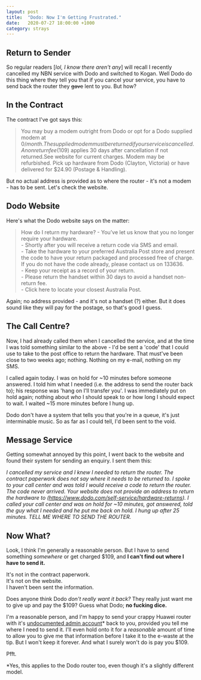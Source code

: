 ```yaml
---
layout: post
title:  "Dodo: Now I'm Getting Frustrated."
date:   2020-07-27 18:00:00 +1000
category: strays
---
```


## Return to Sender
So regular readers [*lol, I know there aren't any*] will recall I recently cancelled my NBN service with Dodo and switched to Kogan. Well Dodo do this thing where they tell you that if you cancel your service, you have to send back the router they ~~gave~~ lent to you. But how?

## In the Contract
The contract I've got says this:

>You may buy a modem outright from Dodo or opt for a Dodo supplied modem at $0/month. The supplied modem must be returned if your service is cancelled. A nonreturn fee ($109) applies 30 days after cancellation if not returned.See website for current charges. Modem may be refurbished. Pick up hardware from Dodo (Clayton, Victoria) or have delivered for $24.90 (Postage & Handling).

But no actual address is provided as to where the router - it's not a modem - has to be sent. Let's check the website.

## Dodo Website
Here's what the Dodo website says on the matter:

>How do I return my hardware?
    - You’ve let us know that you no longer require your hardware.  
    - Shortly after you will receive a return code via SMS and email.  
    - Take the hardware to your preferred Australia Post store and present the code to have your return packaged and processed free of charge. If you do not have the code already, please contact us on 133636.  
    - Keep your receipt as a record of your return.  
    - Please return the handset within 30 days to avoid a handset non-return fee.  
    - Click here to locate your closest Australia Post.

Again; no address provided - and it's not a handset (?) either. But it does sound like they will pay for the postage, so that's good I guess.

## The Call Centre?
Now, I had already called them when I cancelled the service, and at the time I was told something similar to the above - I'd be sent a 'code' that I could use to take to the post office to return the hardware. That must've been close to two weeks ago; nothing. Nothing on my e-mail, nothing on my SMS.

I called again today. I was on hold for ~10 minutes before someone answered. I told him what I needed (i.e. the address to send the router back to); his response was 'hang on I'll transfer you'. I was immediately put on hold again; nothing about *who* I should speak to or how long I should expect to wait. I waited ~15 more minutes before I hung up. 

Dodo don't have a system that tells you that you're in a queue, it's just interminable music. So as far as I could tell, I'd been sent to the void.

## Message Service
Getting somewhat annoyed by this point, I went back to the website and found their system for sending an enquiry. I sent them this:

*I cancelled my service and I knew I needed to return the router. The contract paperwork does not say where it needs to be returned to. I spoke to your call center and was told I would receive a code to return the router. The code never arrived. Your website does not provide an address to return the hardware to (https://www.dodo.com/self-service/hardware-returns). I called your call center and was on hold for ~10 minutes, got answered, told the guy what I needed and he put me back on hold. I hung up after 25 minutes. TELL ME WHERE TO SEND THE ROUTER.*

## Now What?
Look, I think I'm generally a reasonable person. But I have to send something *somewhere* or get charged $109, and **I can't find out where I have to send it.** 

It's not in the contract paperwork.   
It's not on the website.   
I haven't been sent the information.   

Does anyone think Dodo *don't really want it back?* They really just want me to give up and pay the $109? Guess what Dodo; **no fucking dice.** 

I'm a reasonable person, and I'm happy to send your crappy Huawei router with it's [undocumented admin account](https://hg658c.wordpress.com/)* back to you, provided you tell me where I need to send it. I'll even hold onto it for a *reasonable* amount of time to allow you to give me that information before I take it to the e-waste at the tip. But I won't keep it forever. And what I surely won't do is pay you $109. 

Pfft.

*Yes, this applies to the Dodo router too, even though it's a slightly different model.



